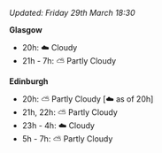 *Updated: Friday 29th March 18:30*

**Glasgow**

* 20h: :cloud: Cloudy
* 21h - 7h: :partly_sunny: Partly Cloudy

**Edinburgh**

* 20h: :partly_sunny: Partly Cloudy [:cloud: as of 20h]
* 21h, 22h: :partly_sunny: Partly Cloudy
* 23h - 4h: :cloud: Cloudy
* 5h - 7h: :partly_sunny: Partly Cloudy
